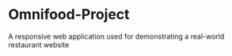 # Omnifood-Project
A responsive web application used for demonstrating a real-world restaurant website
